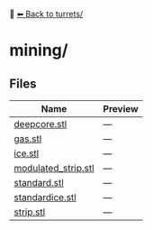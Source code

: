 📁 [⬅ Back to turrets/](../README.md)

# mining/

## Files

| Name | Preview |
|------|---------|
| [deepcore.stl](./deepcore.stl) | — |
| [gas.stl](./gas.stl) | — |
| [ice.stl](./ice.stl) | — |
| [modulated_strip.stl](./modulated_strip.stl) | — |
| [standard.stl](./standard.stl) | — |
| [standardice.stl](./standardice.stl) | — |
| [strip.stl](./strip.stl) | — |